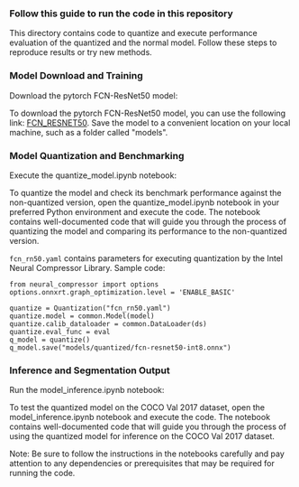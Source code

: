 ### Follow this guide to run the code in this repository

This directory contains code to quantize and execute performance evaluation of the quantized and the normal model. Follow these steps to reproduce results or try new methods. 

### Model Download and Training 

Download the pytorch FCN-ResNet50 model:

To download the pytorch FCN-ResNet50 model, you can use the following link: [FCN_RESNET50](https://pytorch.org/vision/main/models/generated/torchvision.models.segmentation.fcn_resnet50.html). Save the model to a convenient location on your local machine, such as a folder called "models".


### Model Quantization and Benchmarking
Execute the quantize_model.ipynb notebook:

To quantize the model and check its benchmark performance against the non-quantized version, open the quantize_model.ipynb notebook in your preferred Python environment and execute the code. The notebook contains well-documented code that will guide you through the process of quantizing the model and comparing its performance to the non-quantized version.

`fcn_rn50.yaml` contains parameters for executing quantization by the Intel Neural Compressor Library. Sample code:

```from neural_compressor.experimental import Quantization, common
from neural_compressor import options
options.onnxrt.graph_optimization.level = 'ENABLE_BASIC'

quantize = Quantization("fcn_rn50.yaml")
quantize.model = common.Model(model)
quantize.calib_dataloader = common.DataLoader(ds)
quantize.eval_func = eval
q_model = quantize()
q_model.save("models/quantized/fcn-resnet50-int8.onnx")

```

### Inference and Segmentation Output
Run the model_inference.ipynb notebook:

To test the quantized model on the COCO Val 2017 dataset, open the model_inference.ipynb notebook and execute the code. The notebook contains well-documented code that will guide you through the process of using the quantized model for inference on the COCO Val 2017 dataset.


Note: Be sure to follow the instructions in the notebooks carefully and pay attention to any dependencies or prerequisites that may be required for running the code.
